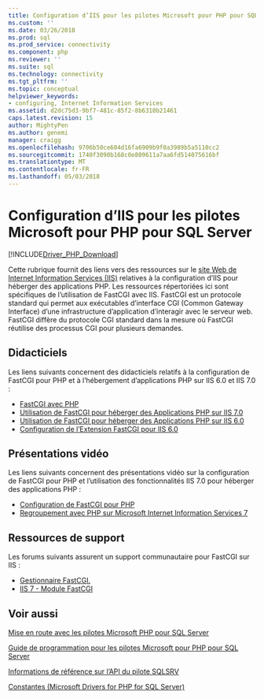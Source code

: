 ```yaml
---
title: Configuration d’IIS pour les pilotes Microsoft pour PHP pour SQL Server | Documents Microsoft
ms.custom: ''
ms.date: 03/26/2018
ms.prod: sql
ms.prod_service: connectivity
ms.component: php
ms.reviewer: ''
ms.suite: sql
ms.technology: connectivity
ms.tgt_pltfrm: ''
ms.topic: conceptual
helpviewer_keywords:
- configuring, Internet Information Services
ms.assetid: d2dc75d3-9bf7-481c-85f2-8b6310b21461
caps.latest.revision: 15
author: MightyPen
ms.author: genemi
manager: craigg
ms.openlocfilehash: 9706b50ce604d16fa6909b9f0a3989b5a5110cc2
ms.sourcegitcommit: 1740f3090b168c0e809611a7aa6fd514075616bf
ms.translationtype: MT
ms.contentlocale: fr-FR
ms.lasthandoff: 05/03/2018
---
```

# <a name="configuring-iis-for-the-microsoft-drivers-for-php-for-sql-server"></a>Configuration d’IIS pour les pilotes Microsoft pour PHP pour SQL Server
[!INCLUDE[Driver_PHP_Download](../../includes/driver_php_download.md)]

Cette rubrique fournit des liens vers des ressources sur le [site Web de Internet Information Services (IIS)](https://www.iis.net/) relatives à la configuration d’IIS pour héberger des applications PHP. Les ressources répertoriées ici sont spécifiques de l’utilisation de FastCGI avec IIS. FastCGI est un protocole standard qui permet aux exécutables d’interface CGI (Common Gateway Interface) d’une infrastructure d’application d’interagir avec le serveur web. FastCGI diffère du protocole CGI standard dans la mesure où FastCGI réutilise des processus CGI pour plusieurs demandes.  
  
## <a name="tutorials"></a>Didacticiels  
Les liens suivants concernent des didacticiels relatifs à la configuration de FastCGI pour PHP et à l’hébergement d’applications PHP sur IIS 6.0 et IIS 7.0 :  
  
-   [FastCGI avec PHP](https://docs.microsoft.com/iis/web-hosting/web-server-for-shared-hosting/fastcgi-with-php)  
-   [Utilisation de FastCGI pour héberger des Applications PHP sur IIS 7.0](https://docs.microsoft.com/iis/application-frameworks/install-and-configure-php-applications-on-iis/using-fastcgi-to-host-php-applications-on-iis)  
-   [Utilisation de FastCGI pour héberger des Applications PHP sur IIS 6.0](https://docs.microsoft.com/iis/application-frameworks/install-and-configure-php-applications-on-iis/using-fastcgi-to-host-php-applications-on-iis-60)  
-   [Configuration de l’Extension FastCGI pour IIS 6.0](https://docs.microsoft.com/iis/application-frameworks/install-and-configure-php-on-iis/configuring-the-fastcgi-extension-for-iis-60)  
  
## <a name="video-presentations"></a>Présentations vidéo  
Les liens suivants concernent des présentations vidéo sur la configuration de FastCGI pour PHP et l’utilisation des fonctionnalités IIS 7.0 pour héberger des applications PHP :  
  
-   [Configuration de FastCGI pour PHP](https://docs.microsoft.com/en-us/iis/application-frameworks/running-php-applications-on-iis/set-up-fastcgi-for-php)  
-   [Regroupement avec PHP sur Microsoft Internet Information Services 7](https://docs.microsoft.com/en-us/iis/application-frameworks/running-php-applications-on-iis/mix08-partying-with-php-on-microsoft-internet-information-services-7-and-above)  
  
## <a name="support-resources"></a>Ressources de support  
Les forums suivants assurent un support communautaire pour FastCGI sur IIS :  
  
-   [Gestionnaire FastCGI.](https://forums.iis.net/1103.aspx)  
-   [IIS 7 - Module FastCGI](https://forums.iis.net/1104.aspx)  
  
## <a name="see-also"></a>Voir aussi  
[Mise en route avec les pilotes Microsoft PHP pour SQL Server](../../connect/php/getting-started-with-the-php-sql-driver.md)

[Guide de programmation pour les pilotes Microsoft pour PHP pour SQL Server](../../connect/php/programming-guide-for-php-sql-driver.md)

[Informations de référence sur l’API du pilote SQLSRV](../../connect/php/sqlsrv-driver-api-reference.md)

[Constantes &#40;Microsoft Drivers for PHP for SQL Server&#41;](../../connect/php/constants-microsoft-drivers-for-php-for-sql-server.md)  
  
